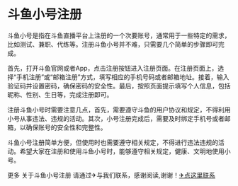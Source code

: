 # 斗鱼小号注册

斗鱼小号是指在斗鱼直播平台上注册的一个次要账号，通常用于一些特定的需求，比如测试、兼职、代练等。注册斗鱼小号并不难，只需要几个简单的步骤即可完成。

首先，打开斗鱼官网或者App，点击注册按钮进入注册页面。在注册页面上，选择“手机注册”或“邮箱注册”方式，填写相应的手机号码或者邮箱地址。接着，输入验证码并设置密码，确保密码的安全性。最后，按照页面提示填写个人信息，包括昵称、性别、生日等，完成注册即可。

注册斗鱼小号时需要注意几点，首先，需要遵守斗鱼的用户协议和规定，不得利用小号从事违法、违规的活动。其次，小号注册完成后，需要及时绑定手机号或者邮箱，以确保账号的安全性和完整性。

斗鱼小号注册简单方便，但使用时也需要遵守相关规定，不得进行违法违规的活动。希望大家在注册和使用斗鱼小号时，能够遵守相关规定，健康、文明地使用小号。

更多 关于斗鱼小号注册 请通过✈与我们联系，感谢阅读,谢谢！[✈点这里联系](https://ads.k02.cc)